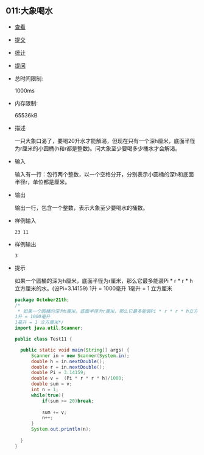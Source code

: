 ## 011:大象喝水

- [查看](http://cxsjsxmooc.openjudge.cn/2019t1fallall/011/)
- [提交](http://cxsjsxmooc.openjudge.cn/2019t1fallall/011/submit/)
- [统计](http://cxsjsxmooc.openjudge.cn/2019t1fallall/011/statistics/)
- [提问](http://cxsjsxmooc.openjudge.cn/2019t1fallall/clarify/011/)

- 总时间限制: 

  1000ms

- 内存限制: 

  65536kB

- 描述

  一只大象口渴了，要喝20升水才能解渴，但现在只有一个深h厘米，底面半径为r厘米的小圆桶(h和r都是整数)。问大象至少要喝多少桶水才会解渴。

- 输入

  输入有一行：包行两个整数，以一个空格分开，分别表示小圆桶的深h和底面半径r，单位都是厘米。

- 输出

  输出一行，包含一个整数，表示大象至少要喝水的桶数。

- 样例输入

  `23 11`

- 样例输出

  `3`

- 提示

  如果一个圆桶的深为h厘米，底面半径为r厘米，那么它最多能装Pi * r * r * h立方厘米的水。(设Pi=3.14159)  1升 = 1000毫升 1毫升 = 1 立方厘米

  ```java
  package October21th;
  /*
   * 如果一个圆桶的深为h厘米，底面半径为r厘米，那么它最多能装Pi * r * r * h立方厘米的水。(设Pi=3.14159) 
  1升 = 1000毫升
  1毫升 = 1 立方厘米*/
  import java.util.Scanner;
  
  public class Test11 {
  
  	public static void main(String[] args) {
  		Scanner in = new Scanner(System.in);
  		double h = in.nextDouble(); 
  		double r = in.nextDouble();
  		double Pi = 3.14159;
  		double v =  (Pi * r * r * h)/1000;
  		double sum = v;
  		int n = 1;
  		while(true){
  			if(sum >= 20)break;
  			
  			sum += v;
  			n++;
  		}
  		System.out.println(n);
  		
  	}
  }
  ```

  